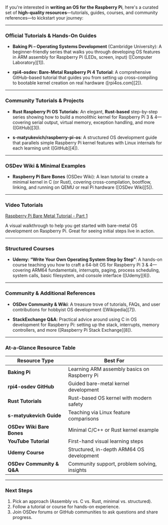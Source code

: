 If you're interested in **writing an OS for the Raspberry Pi**, here's a curated set of **high-quality resources**—tutorials, guides, courses, and community references—to kickstart your journey:

---

### Official Tutorials & Hands-On Guides

* **Baking Pi – Operating Systems Development** (Cambridge University): A beginner-friendly series that walks you through developing OS features in ARM assembly for Raspberry Pi (LEDs, screen, input) ([Computer Laboratory][1]).

* **rpi4-osdev: Bare-Metal Raspberry Pi 4 Tutorial**: A comprehensive GitHub-based tutorial that guides you from setting up cross-compiling to bootable kernel creation on real hardware ([rpi4os.com][2]).

---

### Community Tutorials & Projects

* **Rust Raspberry Pi OS Tutorials**: An elegant, **Rust-based** step-by-step series showing how to build a monolithic kernel for Raspberry Pi 3 & 4—covering serial output, virtual memory, exception handling, and more ([GitHub][3]).

* **s-matyukevich/raspberry-pi-os**: A structured OS development guide that parallels simple Raspberry Pi kernel features with Linux internals for each learning unit ([GitHub][4]).

---

### OSDev Wiki & Minimal Examples

* **Raspberry Pi Bare Bones** (OSDev Wiki): A lean tutorial to create a minimal kernel in C (or Rust), covering cross-compilation, bootflow, linking, and running on QEMU or real Pi hardware ([OSDev Wiki][5]).

---

### Video Tutorials

[Raspberry Pi Bare Metal Tutorial - Part 1](https://www.youtube.com/watch?v=pd9AVmcRc6U&utm_source=chatgpt.com)

A visual walkthrough to help you get started with bare-metal OS development on Raspberry Pi. Great for seeing initial steps live in action.

---

### Structured Courses

* **Udemy: “Write Your Own Operating System Step by Step”**: A hands-on course teaching you how to craft a 64-bit OS for Raspberry Pi 3 & 4—covering ARM64 fundamentals, interrupts, paging, process scheduling, system calls, basic filesystem, and console interface ([Udemy][6]).

---

### Community & Additional References

* **OSDev Community & Wiki**: A treasure trove of tutorials, FAQs, and user contributions for hobbyist OS development ([Wikipedia][7]).

* **StackExchange Q\&A**: Practical advice around using C in OS development for Raspberry Pi: setting up the stack, interrupts, memory controllers, and more ([Raspberry Pi Stack Exchange][8]).

---

### At-a-Glance Resource Table

| Resource Type              | Best For                                     |
| -------------------------- | -------------------------------------------- |
| **Baking Pi**              | Learning ARM assembly basics on Raspberry Pi |
| **rpi4-osdev GitHub**      | Guided bare-metal kernel development         |
| **Rust Tutorials**         | Rust-based OS kernel with modern safety      |
| **s-matyukevich Guide**    | Teaching via Linux feature comparisons       |
| **OSDev Wiki Bare Bones**  | Minimal C/C++ or Rust kernel example         |
| **YouTube Tutorial**       | First-hand visual learning steps             |
| **Udemy Course**           | Structured, in-depth ARM64 OS development    |
| **OSDev Community & Q\&A** | Community support, problem solving, insights |

---

### Next Steps

1. Pick an approach (Assembly vs. C vs. Rust, minimal vs. structured).
2. Follow a tutorial or course for hands-on experience.
3. Join OSDev forums or GitHub communities to ask questions and share progress.


